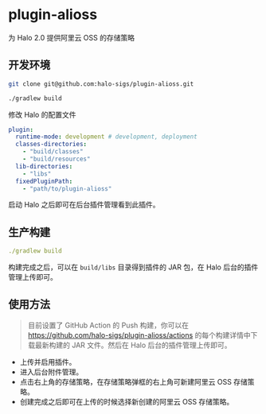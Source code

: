 # plugin-alioss

为 Halo 2.0 提供阿里云 OSS 的存储策略

## 开发环境

```bash
git clone git@github.com:halo-sigs/plugin-alioss.git
```

```bash
./gradlew build
```

修改 Halo 的配置文件

```yaml
plugin:
  runtime-mode: development # development, deployment
  classes-directories:
    - "build/classes"
    - "build/resources"
  lib-directories:
    - "libs"
  fixedPluginPath:
    - "path/to/plugin-alioss"
```

启动 Halo 之后即可在后台插件管理看到此插件。

## 生产构建

```yaml
./gradlew build
```

构建完成之后，可以在 `build/libs` 目录得到插件的 JAR 包，在 Halo 后台的插件管理上传即可。

## 使用方法

> 目前设置了 GitHub Action 的 Push 构建，你可以在 https://github.com/halo-sigs/plugin-alioss/actions 的每个构建详情中下载最新构建的 JAR 文件。然后在 Halo 后台的插件管理上传即可。

- 上传并启用插件。
- 进入后台附件管理。
- 点击右上角的存储策略，在存储策略弹框的右上角可新建阿里云 OSS 存储策略。
- 创建完成之后即可在上传的时候选择新创建的阿里云 OSS 存储策略。
